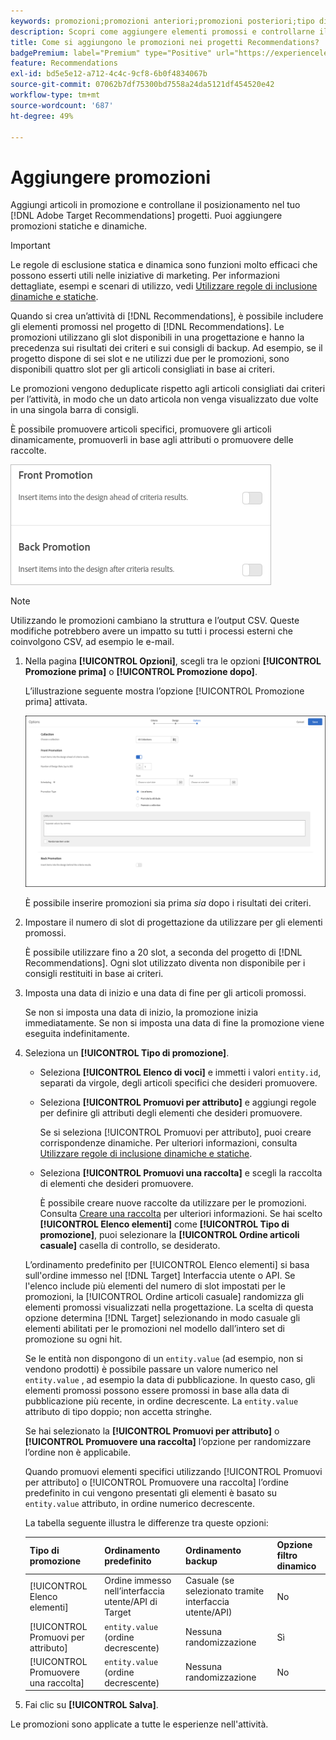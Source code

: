 ```yaml
---
keywords: promozioni;promozioni anteriori;promozioni posteriori;tipo di promozioni;elenco di articoli;promuovere per attributo;promuovere una raccolta
description: Scopri come aggiungere elementi promossi e controllarne il posizionamento nell’Adobe [!DNL Target] Recommendations progetta. Puoi aggiungere promozioni statiche e dinamiche.
title: Come si aggiungono le promozioni nei progetti Recommendations?
badgePremium: label="Premium" type="Positive" url="https://experienceleague.adobe.com/docs/target/using/introduction/intro.html?lang=en#premium newtab=true" tooltip="See what's included in Target Premium."
feature: Recommendations
exl-id: bd5e5e12-a712-4c4c-9cf8-6b0f4834067b
source-git-commit: 07062b7df75300bd7558a24da5121df454520e42
workflow-type: tm+mt
source-wordcount: '687'
ht-degree: 49%

---
```


# Aggiungere promozioni

Aggiungi articoli in promozione e controllane il posizionamento nel tuo [!DNL Adobe Target Recommendations] progetti. Puoi aggiungere promozioni statiche e dinamiche.

>[!IMPORTANT]
>
>Le regole di esclusione statica e dinamica sono funzioni molto efficaci che possono esserti utili nelle iniziative di marketing. Per informazioni dettagliate, esempi e scenari di utilizzo, vedi [Utilizzare regole di inclusione dinamiche e statiche](/help/main/c-recommendations/c-algorithms/use-dynamic-and-static-inclusion-rules.md#concept_4CB5C0FA705D4E449BD0B37B3D987F9F).

Quando si crea un’attività di [!DNL Recommendations], è possibile includere gli elementi promossi nel progetto di [!DNL Recommendations]. Le promozioni utilizzano gli slot disponibili in una progettazione e hanno la precedenza sui risultati dei criteri e sui consigli di backup. Ad esempio, se il progetto dispone di sei slot e ne utilizzi due per le promozioni, sono disponibili quattro slot per gli articoli consigliati in base ai criteri.

Le promozioni vengono deduplicate rispetto agli articoli consigliati dai criteri per l’attività, in modo che un dato articola non venga visualizzato due volte in una singola barra di consigli.

È possibile promuovere articoli specifici, promuovere gli articoli dinamicamente, promuoverli in base agli attributi o promuovere delle raccolte.

![[!UICONTROL Promozione prima] e [!UICONTROL Promozione a ritroso] opzioni in [!DNL Target] Interfaccia](assets/add_promotion_toggles.png)

>[!NOTE]
>
>Utilizzando le promozioni cambiano la struttura e l’output CSV. Queste modifiche potrebbero avere un impatto su tutti i processi esterni che coinvolgono CSV, ad esempio le e-mail.

1. Nella pagina **[!UICONTROL Opzioni]**, scegli tra le opzioni **[!UICONTROL Promozione prima]** o **[!UICONTROL Promozione dopo]**.

   L’illustrazione seguente mostra l’opzione [!UICONTROL Promozione prima] attivata.

   ![Selezionare l’opzione Promozione prima](/help/main/c-recommendations/t-create-recs-activity/assets/add_promotion_front.png)

   È possibile inserire promozioni sia prima *sia* dopo i risultati dei criteri.

1. Impostare il numero di slot di progettazione da utilizzare per gli elementi promossi.

   È possibile utilizzare fino a 20 slot, a seconda del progetto di [!DNL Recommendations]. Ogni slot utilizzato diventa non disponibile per i consigli restituiti in base ai criteri.

1. Imposta una data di inizio e una data di fine per gli articoli promossi.

   Se non si imposta una data di inizio, la promozione inizia immediatamente. Se non si imposta una data di fine la promozione viene eseguita indefinitamente.

1. Seleziona un **[!UICONTROL Tipo di promozione]**.

   * Seleziona **[!UICONTROL Elenco di voci]** e immetti i valori `entity.id`, separati da virgole, degli articoli specifici che desideri promuovere.

   * Seleziona **[!UICONTROL Promuovi per attributo]** e aggiungi regole per definire gli attributi degli elementi che desideri promuovere.

      Se si seleziona [!UICONTROL Promuovi per attributo], puoi creare corrispondenze dinamiche. Per ulteriori informazioni, consulta [Utilizzare regole di inclusione dinamiche e statiche](/help/main/c-recommendations/c-algorithms/use-dynamic-and-static-inclusion-rules.md#concept_4CB5C0FA705D4E449BD0B37B3D987F9F).

   * Seleziona **[!UICONTROL Promuovi una raccolta]** e scegli la raccolta di elementi che desideri promuovere.

      È possibile creare nuove raccolte da utilizzare per le promozioni. Consulta [Creare una raccolta](/help/main/c-recommendations/c-products/collections.md#task_1256DFF6842141FCAADD9E1428EF7F08) per ulteriori informazioni.
   Se hai scelto **[!UICONTROL Elenco elementi]** come **[!UICONTROL Tipo di promozione]**, puoi selezionare la **[!UICONTROL Ordine articoli casuale]** casella di controllo, se desiderato.

   L’ordinamento predefinito per [!UICONTROL Elenco elementi] si basa sull&#39;ordine immesso nel [!DNL Target] Interfaccia utente o API. Se l&#39;elenco include più elementi del numero di slot impostati per le promozioni, la [!UICONTROL Ordine articoli casuale] randomizza gli elementi promossi visualizzati nella progettazione. La scelta di questa opzione determina [!DNL Target] selezionando in modo casuale gli elementi abilitati per le promozioni nel modello dall’intero set di promozione su ogni hit.

   Se le entità non dispongono di un `entity.value` (ad esempio, non si vendono prodotti) è possibile passare un valore numerico nel `entity.value` , ad esempio la data di pubblicazione. In questo caso, gli elementi promossi possono essere promossi in base alla data di pubblicazione più recente, in ordine decrescente. La `entity.value` attributo di tipo doppio; non accetta stringhe.

   Se hai selezionato la **[!UICONTROL Promuovi per attributo]** o **[!UICONTROL Promuovere una raccolta]** l’opzione per randomizzare l’ordine non è applicabile.

   Quando promuovi elementi specifici utilizzando [!UICONTROL Promuovi per attributo] o [!UICONTROL Promuovere una raccolta] l’ordine predefinito in cui vengono presentati gli elementi è basato su `entity.value` attributo, in ordine numerico decrescente.

   La tabella seguente illustra le differenze tra queste opzioni:

   | Tipo di promozione | Ordinamento predefinito | Ordinamento backup | Opzione filtro dinamico |
   | --- | --- | --- | --- |
   | [!UICONTROL Elenco elementi] | Ordine immesso nell’interfaccia utente/API di Target | Casuale (se selezionato tramite interfaccia utente/API) | No |
   | [!UICONTROL Promuovi per attributo] | `entity.value` (ordine decrescente) | Nessuna randomizzazione | Sì |
   | [!UICONTROL Promuovere una raccolta] | `entity.value` (ordine decrescente) | Nessuna randomizzazione | No |

1. Fai clic su **[!UICONTROL Salva]**.

Le promozioni sono applicate a tutte le esperienze nell&#39;attività.
